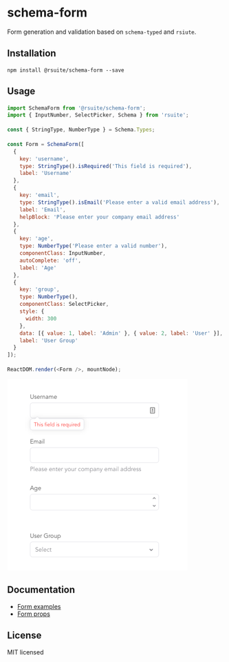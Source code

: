 # schema-form

Form generation and validation based on `schema-typed` and `rsiute`.

## Installation

```
npm install @rsuite/schema-form --save
```

## Usage

```js
import SchemaForm from '@rsuite/schema-form';
import { InputNumber, SelectPicker, Schema } from 'rsuite';

const { StringType, NumberType } = Schema.Types;

const Form = SchemaForm([
  {
    key: 'username',
    type: StringType().isRequired('This field is required'),
    label: 'Username'
  },
  {
    key: 'email',
    type: StringType().isEmail('Please enter a valid email address'),
    label: 'Email',
    helpBlock: 'Please enter your company email address'
  },
  {
    key: 'age',
    type: NumberType('Please enter a valid number'),
    componentClass: InputNumber,
    autoComplete: 'off',
    label: 'Age'
  },
  {
    key: 'group',
    type: NumberType(),
    componentClass: SelectPicker,
    style: {
      width: 300
    },
    data: [{ value: 1, label: 'Admin' }, { value: 2, label: 'User' }],
    label: 'User Group'
  }
]);

ReactDOM.render(<Form />, mountNode);
```

![preview](preview.png)

## Documentation

- [Form examples](https://rsuitejs.com/en/components/form#Examples)
- [Form props](https://rsuitejs.com/en/components/form#Props)

## License

MIT licensed
